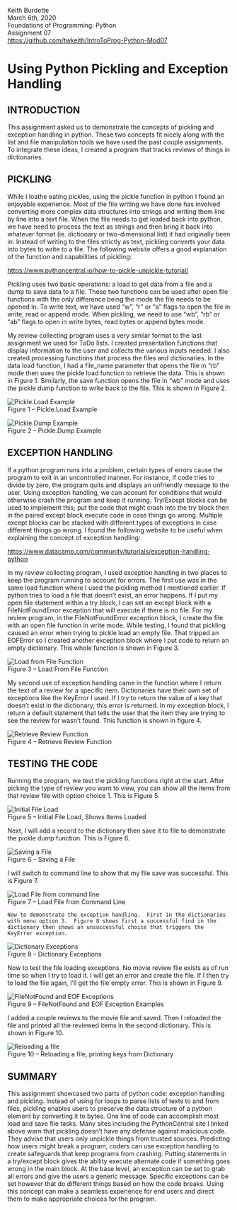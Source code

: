 Keith Burdette  
March 6th, 2020  
Foundations of Programming: Python  
Assignment 07  
https://github.com/twkeith/IntroToProg-Python-Mod07

# Using Python Pickling and Exception Handling

## INTRODUCTION

This assignment asked us to demonstrate the concepts of pickling and exception handling in python.  These two concepts fit nicely along with the list and file manipulation tools we have used the past couple assignments.  To integrate these ideas, I created a program that tracks reviews of things in dictionaries.

## PICKLING

While I loathe eating pickles, using the pickle function in python I found an enjoyable experience.  Most of the file writing we have done has involved converting more complex data structures into strings and writing them line by line into a text file.  When the file needs to get loaded back into python, we have need to process the text as strings and then bring it back into whatever format (ie. dictionary or two-dimensional list) it had originally been in.  Instead of writing to the files strictly as text, pickling converts your data into bytes to write to a file.  The following website offers a good explanation of the function and capabilities of pickling:

https://www.pythoncentral.io/how-to-pickle-unpickle-tutorial/

Pickling uses two basic operations: a load to get data from a file and a dump to save data to a file.  These two functions can be used after open file functions with the only difference being the mode the file needs to be opened in.  To write text, we have used “w”, “r” or “a” flags to open the file in write, read or append mode.  When pickling, we need to use “wb”, “rb” or “ab” flags to open in write bytes, read bytes or append bytes mode.

My review collecting program uses a very similar format to the last assignment we used for ToDo lists.  I created presentation functions that display information to the user and collects the various inputs needed.  I also created processing functions that process the files and dictionaries.  In the data load function, I had a file_name parameter that opens the file in “rb” mode then uses the pickle load function to retrieve the data.  This is shown in Figure 1.  Similarly, the save function opens the file in “wb” mode and uses the pickle dump function to write back to the file.  This is shown in Figure 2.

![Pickle.Load Example](ImagesForGitHub/Figure01.png)  
Figure 1 – Pickle.Load Example

 ![Pickle.Dump Example](ImagesForGitHub/Figure02.png)  
Figure 2 – Pickle.Dump Example


## EXCEPTION HANDLING

If a python program runs into a problem, certain types of errors cause the program to exit in an uncontrolled manner.  For instance, if code tries to divide by zero, the program quits and displays an unfriendly message to the user.  Using exception handling, we can account for conditions that would otherwise crash the program and keep it running.  Try/Except blocks can be used to implement this; put the code that might crash into the try block then in the paired except block execute code in case things go wrong.  Multiple except blocks can be stacked with different types of exceptions in case different things go wrong.  I found the following website to be useful when explaining the concept of exception handling:

https://www.datacamp.com/community/tutorials/exception-handling-python

In my review collecting program, I used exception handling in two places to keep the program running to account for errors.  The first use was in the same load function where I used the pickling method I mentioned earlier.  If python tries to load a file that doesn’t exist, an error happens.  If I put my open file statement within a try block, I can set an except block with a FileNotFoundError exception that will execute if there is no file.  For my review program, in the FileNotFoundError exception block, I create the file with an open file function in write mode.  While testing, I found that pickling caused an error when trying to pickle load an empty file.  That tripped an EOFError so I created another exception block where I put code to return an empty dictionary.  This whole function is shown in Figure 3.

 ![Load from File Function](ImagesForGitHub/Figure03.png)  
Figure 3 – Load From File Function

My second use of exception handling came in the function where I return the text of a review for a specific item.  Dictionaries have their own set of exceptions like the KeyError I used.  If I try to return the value of a key that doesn’t exist in the dictionary, this error is returned.  In my exception block, I return a default statement that tells the user that the item they are trying to see the review for wasn’t found.  This function is shown in figure 4.

![Retrieve Review Function](ImagesForGitHub/Figure04.png)   
Figure 4 – Retrieve Review Function

## TESTING THE CODE

Running the program, we test the pickling functions right at the start.  After picking the type of review you want to view, you can show all the items from that review file with option choice 1.  This is Figure 5.

![Initial File Load](ImagesForGitHub/Figure05.png)  
Figure 5 – Initial File Load, Shows Items Loaded

Next, I will add a record to the dictionary then save it to file to demonstrate the pickle dump function.  This is Figure 6.

![Saving a File](ImagesForGitHub/Figure06.png)  
Figure 6 – Saving a File

I will switch to command line to show that my file save was successful.  This is Figure 7.

![Load File from command line](ImagesForGitHub/Figure07.png)  
Figure 7 – Load File from Command Line

	Now to demonstrate the exception handling.  First in the dictionaries with menu option 3.  Figure 8 shows first a successful find in the dictionary then shows an unsuccessful choice that triggers the KeyError exception.

![Dictionary Exceptions](ImagesForGitHub/Figure08.png)   
Figure 8 – Dictionary Exceptions

Now to test the file loading exceptions.  No movie review file exists as of run time so when I try to load it.  I will get an error and create the file.  If I then try to load the file again, I’ll get the file empty error.  This is shown in Figure 9.

![FileNotFound and EOF Exceptions](ImagesForGitHub/Figure09.png)  
Figure 9 – FileNotFound and EOF Exception Examples

I added a couple reviews to the movie file and saved.  Then I reloaded the file and printed all the reviewed items in the second dictionary.  This is shown in Figure 10.

![Reloading a file](ImagesForGitHub/Figure10.png)  
Figure 10 – Reloading a file, printing keys from Dictionary

## SUMMARY

This assignment showcased two parts of python code: exception handling and pickling.  Instead of using for loops to parse lists of texts to and from files, pickling enables users to preserve the data structure of a python element by converting it to bytes.  One line of code can accomplish most load and save file tasks.  Many sites including the PythonCentral site I linked above warn that pickling doesn’t have any defense against malicious code.  They advise that users only unpickle things from trusted sources.
Predicting how users might break a program, coders can use exception handling to create safeguards that keep programs from crashing.  Putting statements in a try/except block gives the ability execute alternate code if something goes wrong in the main block.  At the base level, an exception can be set to grab all errors and give the users a generic message.  Specific exceptions can be set however that do different things based on how the code breaks.  Using this concept can make a seamless experience for end users and direct them to make appropriate choices for the program.
